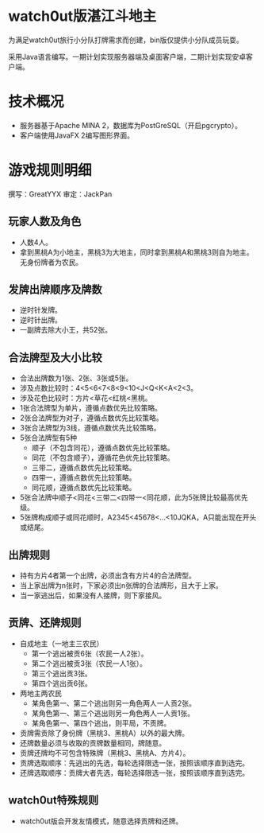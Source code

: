 # watch0ut版湛江斗地主

为满足watch0ut旅行小分队打牌需求而创建，bin版仅提供小分队成员玩耍。

采用Java语言编写。一期计划实现服务器端及桌面客户端，二期计划实现安卓客户端。

# 技术概况

- 服务器基于Apache MINA 2，数据库为PostGreSQL（开启pgcrypto）。
- 客户端使用JavaFX 2编写图形界面。

# 游戏规则明细

撰写：GreatYYX 审定：JackPan

## 玩家人数及角色
- 人数4人。
- 拿到黑桃A为小地主，黑桃3为大地主，同时拿到黑桃A和黑桃3则自为地主。无身份牌者为农民。

## 发牌出牌顺序及牌数
- 逆时针发牌。
- 逆时针出牌。
- 一副牌去除大小王，共52张。

## 合法牌型及大小比较
- 合法出牌数为1张、2张、3张或5张。
- 涉及点数比较时：4<5<6<7<8<9<10<J<Q<K<A<2<3。
- 涉及花色比较时：方片<草花<红桃<黑桃。
- 1张合法牌型为单片，遵循点数优先比较策略。
- 2张合法牌型为对子，遵循点数优先比较策略。
- 3张合法牌型为3线，遵循点数优先比较策略。
- 5张合法牌型有5种
	- 顺子（不包含同花），遵循点数优先比较策略。
	- 同花（不包含顺子），遵循花色优先比较策略。
	- 三带二，遵循点数优先比较策略。
	- 四带一，遵循点数优先比较策略。
	- 同花顺，遵循点数优先比较策略。
- 5张合法牌中顺子<同花<三带二<四带一<同花顺，此为5张牌比较最高优先级。
- 5张牌构成顺子或同花顺时，A2345<45678<…<10JQKA，A只能出现在开头或结尾。

## 出牌规则
- 持有方片4者第一个出牌，必须出含有方片4的合法牌型。
- 当上家出牌为n张时，下家必须出n张牌的合法牌形，且大于上家。
- 当一家逃出后，如果没有人接牌，则下家接风。

## 贡牌、还牌规则
- 自成地主（一地主三农民）
	- 第一个逃出被贡6张（农民一人2张）。
	- 第二个逃出被贡3张（农民一人1张）。
	- 第三个逃出贡3张。
	- 第四个逃出贡6张。
- 两地主两农民
	- 某角色第一、第二个逃出则另一角色两人一人贡2张。
	- 某角色第一、第三个逃出则另一角色两人一人贡1张。
	- 某角色第一、第四个逃出，则平局，不贡牌。
- 贡牌需贡除了身份牌（黑桃3、黑桃A）以外的最大牌。
- 还牌数量必须与收取的贡牌数量相同，牌随意。
- 贡牌还牌均不可包含特殊牌（黑桃3、黑桃A、方片4）。 
- 贡牌选取顺序：先逃出的先选，每轮选择限选一张，按照该顺序直到选完。
- 还牌选取顺序：贡牌大者先选，每轮选择限选一张，按照该顺序直到选完。

## watch0ut特殊规则
- watch0ut版会开发友情模式，随意选择贡牌和还牌。
